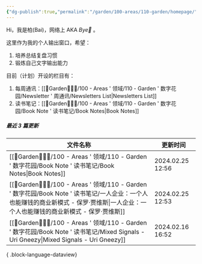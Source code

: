 ```yaml
---
{"dg-publish":true,"permalink":"/garden/100-areas/110-garden/homepage/","tags":["gardenEntry"],"created":"2023-10-05T20:16:41.499+08:00","updated":"2024-01-26T10:32:21.190+08:00"}
---
```



Hi，我是柏(Bai)，网络上 AKA *Bye👋* 。

这里作为我的个人输出窗口，希望：
1. 培养总结复盘习惯
2. 锻炼自己文字输出能力

目前（计划）开设的栏目有：
1. 每周通讯：[[🏡Garden🧑🏻‍🌾/100 - Areas ' 领域/110 - Garden ' 数字花园/Newsletter ' 周通讯/Newsletters List\|Newsletters List]]
2. 读书笔记：[[🏡Garden🧑🏻‍🌾/100 - Areas ' 领域/110 - Garden ' 数字花园/Book Note ' 读书笔记/Book Notes\|Book Notes]]

##### 最近 3 篇更新
| 文件名称                                                                                                                                  | 更新时间             |
| ------------------------------------------------------------------------------------------------------------------------------------- | ---------------- |
| [[🏡Garden🧑🏻‍🌾/100 - Areas ' 领域/110 - Garden ' 数字花园/Book Note ' 读书笔记/Book Notes\|Book Notes]]                                   | 2024.02.25 12:56 |
| [[🏡Garden🧑🏻‍🌾/100 - Areas ' 领域/110 - Garden ' 数字花园/Book Note ' 读书笔记/一人企业：一个人也能赚钱的商业新模式 - 保罗·贾维斯\|一人企业：一个人也能赚钱的商业新模式 - 保罗·贾维斯]] | 2024.02.25 12:53 |
| [[🏡Garden🧑🏻‍🌾/100 - Areas ' 领域/110 - Garden ' 数字花园/Book Note ' 读书笔记/Mixed Signals - Uri Gneezy\|Mixed Signals - Uri Gneezy]]   | 2024.02.16 16:52 |

{ .block-language-dataview}
